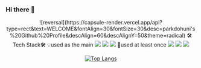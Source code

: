 ### Hi there 👋

<!--
**parkdohuni/parkdohuni** is a ✨ _special_ ✨ repository because its `README.md` (this file) appears on your GitHub profile.

Here are some ideas to get you started:

- 🔭 I’m currently working on ...
- 🌱 I’m currently learning ...
- 👯 I’m looking to collaborate on ...
- 🤔 I’m looking for help with ...
- 💬 Ask me about ...
- 📫 How to reach me: ...
- 😄 Pronouns: ...
- ⚡ Fun fact: ...
-->
<div align="center">
![reversal](https://capsule-render.vercel.app/api?type=rect&text=WELCOME&fontAlign=30&fontSize=30&desc=parkdohuni's%20Github%20Profile&descAlign=60&descAlignY=50&theme=radical)   
🛠Tech Stack🛠   
💡used as the main   
<img src="https://img.shields.io/badge/Android-3DDC84?style=flat-square&logo=Android&logoColor=white"/>
<img src="https://img.shields.io/badge/Python-3776AB?style=flat-square&logo=Python&logoColor=white"/>
<img src="https://img.shields.io/badge/Kotlin-7F52FF?style=flat-square&logo=Kotlin&logoColor=white"/>   
🌱used at least once   
<img src="https://img.shields.io/badge/C-A8B9CC?style=flat-square&logo=C&logoColor=white"/>
<img src="https://img.shields.io/badge/Flutter-02569B?style=flat-square&logo=02569B&logoColor=white"/>
<img src="https://img.shields.io/badge/MySQL-4479A1?style=flat-square&logo=MySQL&logoColor=white"/>   

[![Top Langs](https://github-readme-stats.vercel.app/api/top-langs/?username=parkdohuni)](https://github.com/parkdohuni/github-readme-stats)
</div>
